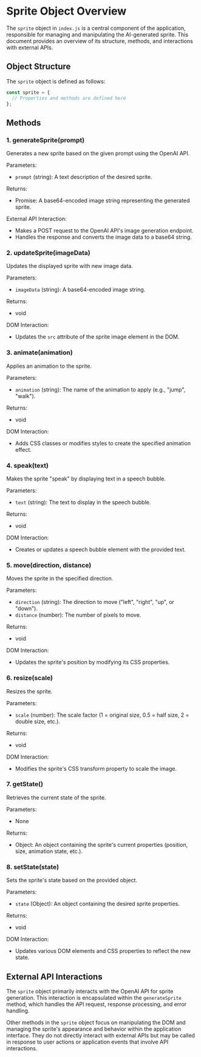 # Sprite Object Overview

The `sprite` object in `index.js` is a central component of the application, responsible for managing and manipulating the AI-generated sprite. This document provides an overview of its structure, methods, and interactions with external APIs.

## Object Structure

The `sprite` object is defined as follows:

```javascript
const sprite = {
  // Properties and methods are defined here
};
```

## Methods

### 1. generateSprite(prompt)

Generates a new sprite based on the given prompt using the OpenAI API.

Parameters:
- `prompt` (string): A text description of the desired sprite.

Returns:
- Promise<string>: A base64-encoded image string representing the generated sprite.

External API Interaction:
- Makes a POST request to the OpenAI API's image generation endpoint.
- Handles the response and converts the image data to a base64 string.

### 2. updateSprite(imageData)

Updates the displayed sprite with new image data.

Parameters:
- `imageData` (string): A base64-encoded image string.

Returns:
- void

DOM Interaction:
- Updates the `src` attribute of the sprite image element in the DOM.

### 3. animate(animation)

Applies an animation to the sprite.

Parameters:
- `animation` (string): The name of the animation to apply (e.g., "jump", "walk").

Returns:
- void

DOM Interaction:
- Adds CSS classes or modifies styles to create the specified animation effect.

### 4. speak(text)

Makes the sprite "speak" by displaying text in a speech bubble.

Parameters:
- `text` (string): The text to display in the speech bubble.

Returns:
- void

DOM Interaction:
- Creates or updates a speech bubble element with the provided text.

### 5. move(direction, distance)

Moves the sprite in the specified direction.

Parameters:
- `direction` (string): The direction to move ("left", "right", "up", or "down").
- `distance` (number): The number of pixels to move.

Returns:
- void

DOM Interaction:
- Updates the sprite's position by modifying its CSS properties.

### 6. resize(scale)

Resizes the sprite.

Parameters:
- `scale` (number): The scale factor (1 = original size, 0.5 = half size, 2 = double size, etc.).

Returns:
- void

DOM Interaction:
- Modifies the sprite's CSS transform property to scale the image.

### 7. getState()

Retrieves the current state of the sprite.

Parameters:
- None

Returns:
- Object: An object containing the sprite's current properties (position, size, animation state, etc.).

### 8. setState(state)

Sets the sprite's state based on the provided object.

Parameters:
- `state` (Object): An object containing the desired sprite properties.

Returns:
- void

DOM Interaction:
- Updates various DOM elements and CSS properties to reflect the new state.

## External API Interactions

The `sprite` object primarily interacts with the OpenAI API for sprite generation. This interaction is encapsulated within the `generateSprite` method, which handles the API request, response processing, and error handling.

Other methods in the `sprite` object focus on manipulating the DOM and managing the sprite's appearance and behavior within the application interface. They do not directly interact with external APIs but may be called in response to user actions or application events that involve API interactions.